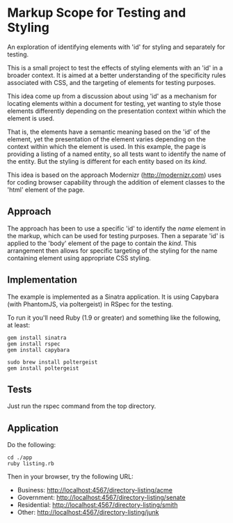 Markup Scope for Testing and Styling
===========

An exploration of identifying elements with 'id' for styling and separately for testing.

This is a small project to test the effects of styling elements with an 'id' in a broader context. It is aimed at a better understanding of the specificity rules associated with CSS, and the targeting of elements for testing purposes.

This idea come up from a discussion about using 'id' as a mechanism for locating elements within a document for testing, yet wanting to style those elements differently depending on the presentation context within which the element is used.

That is, the elements have a semantic meaning based on the 'id' of the element, yet the presentation of the element varies depending on the context within which the element is used. In this example, the page is providing a listing of a named entity, so all tests want to identify the name of the entity. But the styling is different for each entity based on its _kind_.

This idea is based on the approach Modernizr (http://modernizr.com) uses for coding browser capability through the addition of element classes to the 'html' element of the page.

Approach
--------

The approach has been to use a specific 'id' to identify the _name_ element in the markup, which can be used for testing purposes. Then a separate 'id' is applied to the 'body' element of the page to contain the _kind_. This arrangement then allows for specific targeting of the styling for the
name containing element using appropriate CSS styling.

Implementation
--------------

The example is implemented as a Sinatra application. It is using Capybara (with PhantomJS, via poltergeist)
 in RSpec for the testing.

To run it you'll need Ruby (1.9 or greater) and something like the following, at least:

    gem install sinatra
    gem install rspec
    gem install capybara

    sudo brew install poltergeist
    gem install poltergeist

Tests
-----

Just run the rspec command from the top directory.


Application
-----------

Do the following:

    cd ./app
    ruby listing.rb

Then in your browser, try the following URL:

- Business: [http://localhost:4567/directory-listing/acme](http://localhost:4567/directory-listing/acme)
- Government: [http://localhost:4567/directory-listing/senate](http://localhost:4567/directory-listing/senate)
- Residential: [http://localhost:4567/directory-listing/smith](http://localhost:4567/directory-listing/smith)
- Other: [http://localhost:4567/directory-listing/junk](http://localhost:4567/directory-listing/junk)